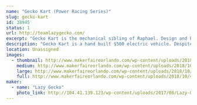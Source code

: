 ```yaml
---
name: "Gecko Kart (Power Racing Series)"
slug: gecko-kart
id: 38945
status: 1
url: http://teamlazygecko.com/
excerpt: "Gecko Kart is the mechanical sibling of Raphael. Design and built to compete in the Power Racing Series."
description: "Gecko Kart is a hand built $500 electric vehicle. Despite it's cost, Gecko Kart features a 48v 1800w Brushless motor, powered by industry leading Chevy Volt Lithium batteries. Topping out at 20mph, this Kart is quick like"
location: Unassigned
images:
  - thumbnail: http://www.makerfaireorlando.com/wp-content/uploads/2018/10/42808522_1585837084894472_6387826557792026624_o.jpg
    medium: http://www.makerfaireorlando.com/wp-content/uploads/2018/10/42808522_1585837084894472_6387826557792026624_o.jpg
    large: http://www.makerfaireorlando.com/wp-content/uploads/2018/10/42808522_1585837084894472_6387826557792026624_o.jpg
    full: http://www.makerfaireorlando.com/wp-content/uploads/2018/10/42808522_1585837084894472_6387826557792026624_o.jpg
maker:
  - name: "Lazy Gecko"
    photo_link: http://104.41.139.123/wp-content/uploads/2017/08/Lazy-Gecko-Solid-Vintage7.7-799x1024.png
---
```

